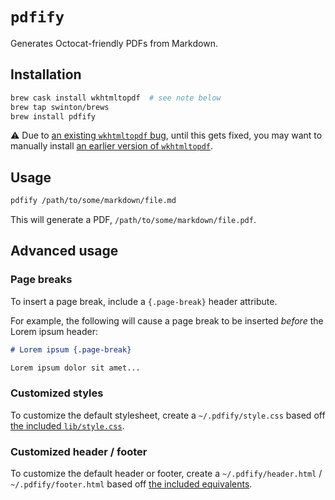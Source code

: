 # `pdfify`

Generates Octocat-friendly PDFs from Markdown.

## Installation

```bash
brew cask install wkhtmltopdf  # see note below
brew tap swinton/brews
brew install pdfify
```

:warning: Due to [an existing `wkhtmltopdf` bug](https://github.com/wkhtmltopdf/wkhtmltopdf/issues/3241), until this gets fixed, you may want to manually install [an earlier version of `wkhtmltopdf`](http://download.gna.org/wkhtmltopdf/0.12/0.12.3/).

## Usage

```bash
pdfify /path/to/some/markdown/file.md
```

This will generate a PDF, `/path/to/some/markdown/file.pdf`.

## Advanced usage

### Page breaks

To insert a page break, include a `{.page-break}` header attribute.

For example, the following will cause a page break to be inserted _before_ the Lorem ipsum header:

```markdown
# Lorem ipsum {.page-break}

Lorem ipsum dolor sit amet...
```

### Customized styles

To customize the default stylesheet, create a `~/.pdfify/style.css` based off [the included `lib/style.css`](https://github.com/swinton/pdfify/blob/master/lib/style.css).

### Customized header / footer

To customize the default header or footer, create a `~/.pdfify/header.html` / `~/.pdfify/footer.html` based off [the included equivalents](https://github.com/swinton/pdfify/blob/master/lib/).
